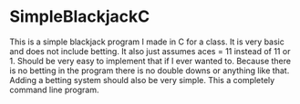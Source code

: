 # SimpleBlackjackC
This is a simple blackjack program I made in C for a class. 
It is very basic and does not include betting. It also just assumes aces = 11 instead of 11 or 1. Should be very easy to implement that if I ever wanted to. 
Because there is no betting in the program there is no double downs or anything like that. Adding a betting system should also be very simple.
This a completely command line program.
